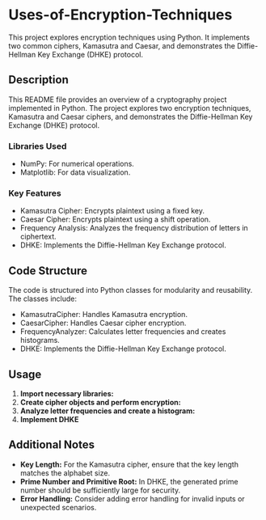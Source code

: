 # Uses-of-Encryption-Techniques
This project explores encryption techniques using Python. It implements two common ciphers, Kamasutra and Caesar, and demonstrates the Diffie-Hellman Key Exchange (DHKE) protocol.
 <h2>Description</h2>
  <p>This README file provides an overview of a cryptography project implemented in Python. The project explores two encryption techniques, Kamasutra and Caesar ciphers, and demonstrates the Diffie-Hellman Key Exchange (DHKE) protocol.</p>

  <h3>Libraries Used</h3>
  <ul>
    <li>NumPy: For numerical operations.</li>
    <li>Matplotlib: For data visualization.</li>
  </ul>

  <h3>Key Features</h3>
  <ul>
    <li>Kamasutra Cipher: Encrypts plaintext using a fixed key.</li>
    <li>Caesar Cipher: Encrypts plaintext using a shift operation.</li>
    <li>Frequency Analysis: Analyzes the frequency distribution of letters in ciphertext.</li>
    <li>DHKE: Implements the Diffie-Hellman Key Exchange protocol.</li>
  </ul>

  <h2>Code Structure</h2>
  <p>The code is structured into Python classes for modularity and reusability. The classes include:</p>
  <ul>
    <li>KamasutraCipher: Handles Kamasutra encryption.</li>
    <li>CaesarCipher: Handles Caesar cipher encryption.</li>
    <li>FrequencyAnalyzer: Calculates letter frequencies and creates histograms.</li>
    <li>DHKE: Implements the Diffie-Hellman Key Exchange protocol.</li>
  </ul>

  <h2>Usage</h2>
  <ol>
    <li><strong>Import necessary libraries:</strong>
    </li>
    <li><strong>Create cipher objects and perform encryption:</strong>
    </li>
    <li><strong>Analyze letter frequencies and create a histogram:</strong>
    </li>
    <li><strong>Implement DHKE</strong>
    </li>
  </ol>

  <h2>Additional Notes</h2>
  <ul>
    <li><strong>Key Length:</strong> For the Kamasutra cipher, ensure that the key length matches the alphabet size.</li>
    <li><strong>Prime Number and Primitive Root:</strong> In DHKE, the generated prime number should be sufficiently large for security.</li>
    <li><strong>Error Handling:</strong> Consider adding error handling for invalid inputs or unexpected scenarios.</li>
  </ul>
